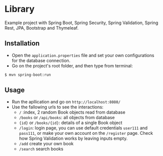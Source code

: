 # Library

Example project with Spring Boot, Spring Security, Spring Validation, Spring Rest, JPA, Bootstrap and Thymeleaf.

Installation
-------------
* Open the `application.properties` file and set your own configurations for the database connection.
* Go on the project's root folder, and then type from terminal:
```sh
$ mvn spring-boot:run
```

Usage
-----
* Run the apllication and go on `http://localhost:8080/`
* Use the fallowing urls to see the interactions:
    - `/` :index, 2 random Book objects read from database
    - `/books` or `/api/books`: all objects from database
    - `{id}` or `/books/{id}`: details of a single Book object
    - `/login`: login page, you can use default credentials `user111` and `pass111`, or make your own account on 
        the `/register` page. Check how Spring Validation works by leaving inputs empty.
    - `/add` create your own book
    - `/search` search books
    